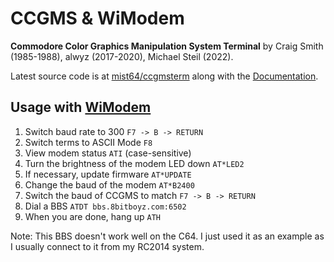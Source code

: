 # CCGMS & WiModem

**Commodore Color Graphics Manipulation System Terminal** by Craig Smith (1985-1988), alwyz (2017-2020), Michael Steil (2022).

Latest source code is at [mist64/ccgmsterm](https://github.com/mist64/ccgmsterm) along with the [Documentation](https://github.com/mist64/ccgmsterm/blob/main/Documentation.md).

## Usage with [WiModem](https://cbmstuff.com/forum)

1. Switch baud rate to 300 `F7 -> B -> RETURN`
2. Switch terms to ASCII Mode `F8`
3. View modem status `ATI` (case-sensitive)
4. Turn the brightness of the modem LED down `AT*LED2`
5. If necessary, update firmware `AT*UPDATE`
6. Change the baud of the modem `AT*B2400`
7. Switch the baud of CCGMS to match `F7 -> B -> RETURN`
8. Dial a BBS `ATDT bbs.8bitboyz.com:6502`
9. When you are done, hang up `ATH`

Note: This BBS doesn't work well on the C64. I just used it as an example as
I usually connect to it from my RC2014 system.
